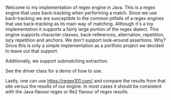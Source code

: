 Welcome to my implementation of regex engine in Java. This is a regex engine that uses back-tracking when performing a match. Since we use back-tracking
we are susceptible to the common pitfalls of a regex engines that use back-tracking as its main way of matching. Although it's a toy implementation
it supports a fairly large portion of the regex dialect. This engine supports character classes, back-references, alternation, repetition, lazy repetition and anchors.
We don't support look-around assertions. Why? Since this is only a simple implementation as a portfolio project we decided to leave out that support.

Additionally, we support submatching extraction. 

See the driver class for a demo of how to use.

Lastly, one can use https://regex101.com/ and compare the results from that site versus the results of our engine. In most cases it should be consistent with the Java flavour regex or Re2 flavour of regex results.


